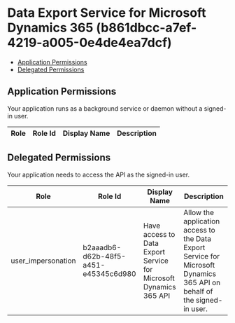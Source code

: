 # Data Export Service for Microsoft Dynamics 365 (b861dbcc-a7ef-4219-a005-0e4de4ea7dcf)
- [Application Permissions](#application-permissions)
- [Delegated Permissions](#delegated-permissions)

## Application Permissions
Your application runs as a background service or daemon without a signed-in user.

| Role | Role Id | Display Name | Description |
|---|---|---|---|

## Delegated Permissions
Your application needs to access the API as the signed-in user. 

| Role | Role Id | Display Name | Description |
|---|---|---|---|
| user_impersonation | b2aaadb6-d62b-48f5-a451-e45345c6d980 | Have access to Data Export Service for Microsoft Dynamics 365 API | Allow the application access to the Data Export Service for Microsoft Dynamics 365 API on behalf of the signed-in user. |


